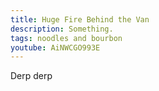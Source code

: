 ```yaml
---
title: Huge Fire Behind the Van
description: Something.
tags: noodles and bourbon
youtube: AiNWCGO993E
---
```


Derp derp
